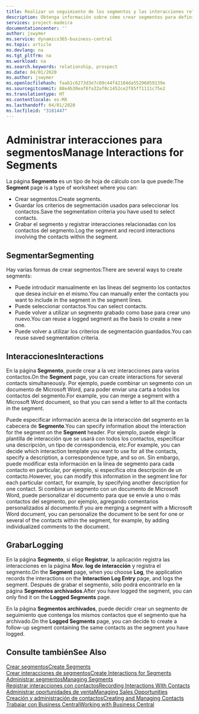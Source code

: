 ```yaml
---
title: Realizar un seguimiento de los segmentos y las interacciones relacionadas | Documentos de Microsoft
description: Obtenga información sobre cómo crear segmentos para definir grupos de contactos y especificar interacciones para los segmentos.
services: project-madeira
documentationcenter: ''
author: jswymer
ms.service: dynamics365-business-central
ms.topic: article
ms.devlang: na
ms.tgt_pltfrm: na
ms.workload: na
ms.search.keywords: relationship, prospect
ms.date: 04/01/2020
ms.author: jswymer
ms.openlocfilehash: faab1c6273d3e7c09c44f42104da55296859139e
ms.sourcegitcommit: 88e4b30eaf6fa32af0c1452ce2f85ff1111c75e2
ms.translationtype: HT
ms.contentlocale: es-MX
ms.lasthandoff: 04/01/2020
ms.locfileid: "3181447"
---
```

# <a name="manage-interactions-for-segments"></a><span data-ttu-id="3fc6f-103">Administrar interacciones para segmentos</span><span class="sxs-lookup"><span data-stu-id="3fc6f-103">Manage Interactions for Segments</span></span>
<span data-ttu-id="3fc6f-104">La página **Segmento** es un tipo de hoja de cálculo con la que puede:</span><span class="sxs-lookup"><span data-stu-id="3fc6f-104">The **Segment** page is a type of worksheet where you can:</span></span>

* <span data-ttu-id="3fc6f-105">Crear segmentos.</span><span class="sxs-lookup"><span data-stu-id="3fc6f-105">Create segments.</span></span>
* <span data-ttu-id="3fc6f-106">Guardar los criterios de segmentación usados para seleccionar los contactos.</span><span class="sxs-lookup"><span data-stu-id="3fc6f-106">Save the segmentation criteria you have used to select contacts.</span></span>
* <span data-ttu-id="3fc6f-107">Grabar el segmento y registrar interacciones relacionadas con los contactos del segmento.</span><span class="sxs-lookup"><span data-stu-id="3fc6f-107">Log the segment and record interactions involving the contacts within the segment.</span></span>

## <a name="segmenting"></a><span data-ttu-id="3fc6f-108">Segmentar</span><span class="sxs-lookup"><span data-stu-id="3fc6f-108">Segmenting</span></span>
<span data-ttu-id="3fc6f-109">Hay varias formas de crear segmentos:</span><span class="sxs-lookup"><span data-stu-id="3fc6f-109">There are several ways to create segments:</span></span>

* <span data-ttu-id="3fc6f-110">Puede introducir manualmente en las líneas del segmento los contactos que desea incluir en el mismo.</span><span class="sxs-lookup"><span data-stu-id="3fc6f-110">You can manually enter the contacts you want to include in the segment in the segment lines.</span></span>
* <span data-ttu-id="3fc6f-111">Puede seleccionar contactos.</span><span class="sxs-lookup"><span data-stu-id="3fc6f-111">You can select contacts.</span></span>
* <span data-ttu-id="3fc6f-112">Puede volver a utilizar un segmento grabado como base para crear uno nuevo.</span><span class="sxs-lookup"><span data-stu-id="3fc6f-112">You can reuse a logged segment as the basis to create a new one.</span></span>
* <span data-ttu-id="3fc6f-113">Puede volver a utilizar los criterios de segmentación guardados.</span><span class="sxs-lookup"><span data-stu-id="3fc6f-113">You can reuse saved segmentation criteria.</span></span>

## <a name="interactions"></a><span data-ttu-id="3fc6f-114">Interacciones</span><span class="sxs-lookup"><span data-stu-id="3fc6f-114">Interactions</span></span>
<span data-ttu-id="3fc6f-115">En la página **Segmento**, puede crear a la vez interacciones para varios contactos.</span><span class="sxs-lookup"><span data-stu-id="3fc6f-115">On the **Segment** page, you can create interactions for several contacts simultaneously.</span></span> <span data-ttu-id="3fc6f-116">Por ejemplo, puede combinar un segmento con un documento de Microsoft Word, para poder enviar una carta a todos los contactos del segmento.</span><span class="sxs-lookup"><span data-stu-id="3fc6f-116">For example, you can merge a segment with a Microsoft Word document, so that you can send a letter to all the contacts in the segment.</span></span>

<span data-ttu-id="3fc6f-117">Puede especificar información acerca de la interacción del segmento en la cabecera de **Segmento**.</span><span class="sxs-lookup"><span data-stu-id="3fc6f-117">You can specify information about the interaction for the segment on the **Segment** header.</span></span> <span data-ttu-id="3fc6f-118">Por ejemplo, puede elegir la plantilla de interacción que se usará con todos los contactos, especificar una descripción, un tipo de correspondencia, etc.</span><span class="sxs-lookup"><span data-stu-id="3fc6f-118">For example, you can decide which interaction template you want to use for all the contacts, specify a description, a correspondence type, and so on.</span></span> <span data-ttu-id="3fc6f-119">Sin embargo, puede modificar esta información en la línea de segmento para cada contacto en particular, por ejemplo, si especifica otra descripción de un contacto.</span><span class="sxs-lookup"><span data-stu-id="3fc6f-119">However, you can modify this information in the segment line for each particular contact, for example, by specifying another description for one contact.</span></span> <span data-ttu-id="3fc6f-120">Si combina un segmento con un documento de Microsoft Word, puede personalizar el documento para que se envíe a uno o más contactos del segmento, por ejemplo, agregando comentarios personalizados al documento.</span><span class="sxs-lookup"><span data-stu-id="3fc6f-120">If you are merging a segment with a Microsoft Word document, you can personalize the document to be sent for one or several of the contacts within the segment, for example, by adding individualized comments to the document.</span></span>

## <a name="logging"></a><span data-ttu-id="3fc6f-121">Grabar</span><span class="sxs-lookup"><span data-stu-id="3fc6f-121">Logging</span></span>
<span data-ttu-id="3fc6f-122">En la página **Segmento**, si elige **Registrar**, la aplicación registra las interacciones en la página **Mov. log de interacción** y registra el segmento.</span><span class="sxs-lookup"><span data-stu-id="3fc6f-122">On the **Segment** page, when you choose **Log**, the application records the interactions on the **Interaction Log Entry** page, and logs the segment.</span></span> <span data-ttu-id="3fc6f-123">Después de grabar el segmento, sólo podrá encontrarlo en la página **Segmentos archivados**.</span><span class="sxs-lookup"><span data-stu-id="3fc6f-123">After you have logged the segment, you can only find it on the **Logged Segments** page.</span></span>

<span data-ttu-id="3fc6f-124">En la página **Segmentos archivados**, puede decidir crear un segmento de seguimiento que contenga los mismos contactos que el segmento que ha archivado.</span><span class="sxs-lookup"><span data-stu-id="3fc6f-124">On the **Logged Segments** page, you can decide to create a follow-up segment containing the same contacts as the segment you have logged.</span></span>

## <a name="see-also"></a><span data-ttu-id="3fc6f-125">Consulte también</span><span class="sxs-lookup"><span data-stu-id="3fc6f-125">See Also</span></span>
[<span data-ttu-id="3fc6f-126">Crear segmentos</span><span class="sxs-lookup"><span data-stu-id="3fc6f-126">Create Segments</span></span>](marketing-how-create-segment.md)  
[<span data-ttu-id="3fc6f-127">Crear interacciones de segmentos</span><span class="sxs-lookup"><span data-stu-id="3fc6f-127">Create Interactions for Segments</span></span>](marketing-how-create-interactions.md)  
[<span data-ttu-id="3fc6f-128">Administrar segmentos</span><span class="sxs-lookup"><span data-stu-id="3fc6f-128">Managing Segments</span></span>](marketing-segments.md)  
[<span data-ttu-id="3fc6f-129">Registrar interacciones con contactos</span><span class="sxs-lookup"><span data-stu-id="3fc6f-129">Recording Interactions With Contacts</span></span>](marketing-interactions.md)  
[<span data-ttu-id="3fc6f-130">Administrar oportunidades de venta</span><span class="sxs-lookup"><span data-stu-id="3fc6f-130">Managing Sales Opportunities</span></span>](marketing-manage-sales-opportunities.md)  
[<span data-ttu-id="3fc6f-131">Creación y administración de contactos</span><span class="sxs-lookup"><span data-stu-id="3fc6f-131">Creating and Managing Contacts</span></span>](marketing-contacts.md)  
[<span data-ttu-id="3fc6f-132">Trabajar con Business Central</span><span class="sxs-lookup"><span data-stu-id="3fc6f-132">Working with Business Central</span></span>](ui-work-product.md)
